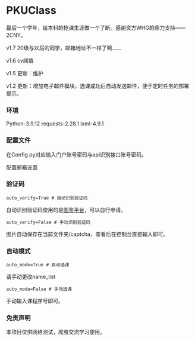 # PKUClass

最后一个学年，给本科的抢课生涯做一个了断。感谢资方WHG的鼎力支持——2CNY。

v1.7 20级与以后的同学，邮箱地址不一样了啊……

v1.6 cv阈值

v1.5 更新：维护

v1.2 更新：增加电子邮件模块，选课成功后自动发送邮件，便于定时任务的部署提示。

### 环境

Python-3.9.12 requests-2.28.1 lxml-4.9.1

### 配置文件

在Config.py对应输入门户账号密码与api识别接口账号密码。

配置邮箱设置

### 验证码

```
auto_verify=True # 自动识别验证码
```

自动识别验证码使用的是[图鉴平台](http://ttshitu.com/)，可以自行申请。

```
auto_verify=False # 手动识别验证码
```

图片自动保存在当前文件夹/captcha，查看后在控制台直接输入即可。

### 自动模式

```
auto_mode=True # 自动选课
```

请手动更改name_list

```
auto_mode=False # 手动选课
```

手动输入课程序号即可。

### 免责声明

本项目仅供网络测试，爬虫交流学习使用。